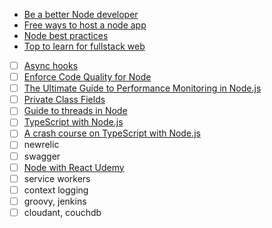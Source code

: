 - [Be a better Node developer ](https://medium.com/@me_37286/19-ways-to-become-a-better-node-js-developer-in-2019-ffd3a8fbfe38)
- [Free ways to host a node app](https://amitbend.com/node.js/2019/05/13/five-free-ways-to-host-your-node-app-2019)
- [Node best practices](https://github.com/goldbergyoni/nodebestpractices)
- [Top to learn for fullstack web](https://medium.com/zerotomastery/top-libraries-tech-to-learn-in-2019-for-full-stack-developers-f8c0331b8a00)
- [ ] [Async hooks](https://nodejs.org/api/async_hooks.html)
- [ ] [Enforce Code Quality for Node](https://hackernoon.com/enforcing-code-quality-for-node-js-c3b837d7ae17)
- [ ] [The Ultimate Guide to Performance Monitoring in Node.js](https://pages.nodesource.com/guide-performance-monitoring-nodejs-nodeweekly.html)
- [ ] [Private Class Fields](http://thecodebarbarian.com/nodejs-12-private-class-fields.html)
- [ ] [Guide to threads in Node](https://blog.logrocket.com/a-complete-guide-to-threads-in-node-js-4fa3898fe74f/)
- [ ] [TypeScript with Node.js](https://basarat.gitbooks.io/typescript/docs/quick/nodejs.html)
- [ ] [A crash course on TypeScript with Node.js](https://blog.sourcerer.io/a-crash-course-on-typescript-with-node-js-2c376285afe1)
- [ ] newrelic
- [ ] swagger
- [ ] [Node with React Udemy](https://www.udemy.com/course/node-with-react-fullstack-web-development/learn/lecture/7593644#overview)
- [ ] service workers
- [ ] context logging
- [ ] groovy, jenkins
- [ ] cloudant, couchdb
